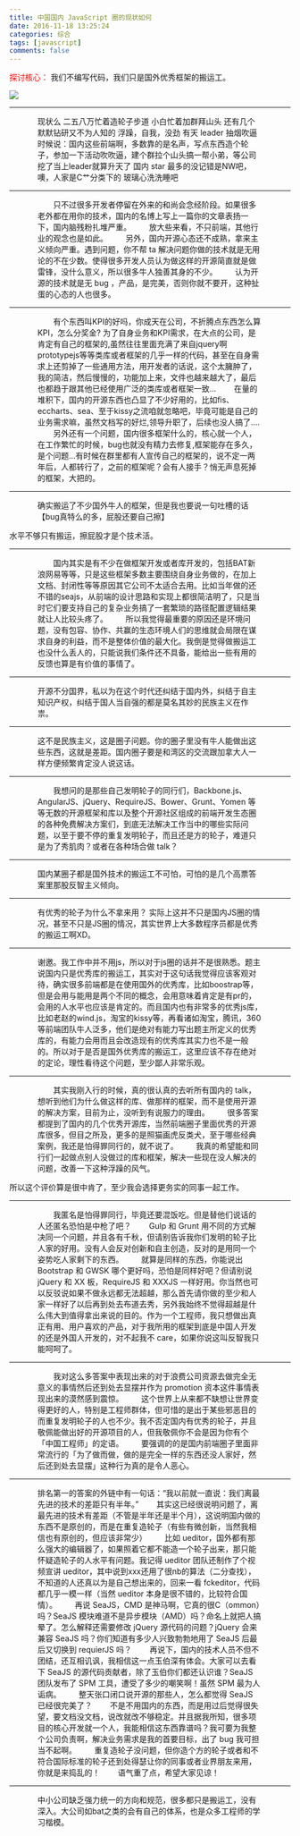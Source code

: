 ```yaml
---
title: 中国国内 JavaScript 圈的现状如何
date: 2016-11-18 13:25:24
categories: 综合
tags: [javascript]
comments: false
---
```


<p id="div-border-top-purple"><span style="color:red;">探讨核心：</span> 我们不编写代码，我们只是国外优秀框架的搬运工。</p>

![](http://p1.bqimg.com/567571/9802f2ae435f5ff2.jpg)

-------------

<!-- more -->

<p id="div-border-left-green" style="position:relative; width:80%;margin-left:10%;">现状么
二五八万忙着造轮子步道
小白忙着加群拜山头
还有几个默默钻研又不为人知的
浮躁，自我，没劲
有天 leader 抽烟吹逼时候说：国内这些前端啊，多数靠的是名声，写点东西造个轮子，参加一下活动吹吹逼，建个群拉个山头搞一帮小弟，等公司挖了当上leader就算升天了
国内 star 最多的没记错是NW吧，噢，人家是C艹分类下的
玻璃心洗洗睡吧 <i class="fa fa-twitter fa-3x" style="position:absolute; top:5px; left:-10%;color:#2780e3;"></i></p>

-------------

<p id="div-border-right-yellow" style="position:relative; width:80%;margin-left:10%;">　　只不过很多开发者停留在外来的和尚会念经阶段。如果很多老外都在用你的技术，国内的名博上写上一篇你的文章表扬一下，国内脑残粉扎堆严重。
　　放大些来看，不只前端，其他行业的观念也是如此。
　　另外，国内开源心态还不成熟，拿来主义倾向严重。遇到问题，你不帮 ta 解决问题你做的技术就是无用论的不在少数。使得很多开发人员认为做这样的开源简直就是做雷锋，没什么意义，所以很多牛人独善其身的不少。
　　认为开源的技术就是无 bug ，产品，是完美，否则你就不要开，这种扯蛋的心态的人也很多。<i class="fa fa-github fa-3x" style="position:absolute; top:5px; right:-10%;color:#9954bb;"></i></p>

-------------

<p id="div-border-left-blue" style="position:relative; width:80%;margin-left:10%">　　有个东西叫KPI的好吗，你成天在公司，不折腾点东西怎么算KPI，怎么分奖金?
为了自身业务和KPI需求，在大点的公司，是肯定有自己的框架的,虽然往往里面充满了来自jquery啊prototypejs等等类库或者框架的几乎一样的代码，甚至在自身需求上还剪掉了一些通用方法，用开发者的话说，这个太臃肿了，我的简洁，然后慢慢的，功能加上来，文件也越来越大了，最后也都趋于跟其他已经使用广泛的类库或者框架一致...
　　在量的堆积下，国内的开源东西也凸显了不少好用的，比如fis、eccharts、sea、至于kissy之流咱就忽略吧，毕竟可能是自己的业务需求嘛，虽然文档写的好烂,领导升职了，后续也没人搞了....
　　另外还有一个问题，国内很多框架什么的，核心就一个人，在工作繁忙的时候，bug也就没有精力去修复,框架能存在多久，是个问题...有时候在群里都有人宣传自己的框架的，说不定一两年后，人都转行了，之前的框架呢？会有人接手？悄无声息死掉的框架，大把的。<i class="fa fa-laptop fa-3x" style="position:absolute; top:5px; left:-11%;"></i></p>

-----------

<p id="div-border-right-red" style="position:relative;width:80%;margin-left:10%;">确实搬运了不少国外牛人的框架，但是我也要说一句吐槽的话【bug真特么的多，屁股还要自己擦】

水平不够只有搬运，擦屁股才是个技术活。<i class="fa fa-weixin fa-3x" style="position:absolute; top:5px; right:-11%;color:#5cb85c;"></i></p>

----------

<p id="div-border-left-purple" style="position:relative; width:80%;margin-left:10%;">　　国内其实是有不少在做框架开发或者库开发的，包括BAT新浪网易等等，只是这些框架多数主要围绕自身业务做的，在加上文档、封闭性等等原因其它公司不太适合去用。比如当年做的还不错的seajs，从前端的设计思路和实现上都很简洁明了，只是当时它们要支持自己的复杂业务搞了一套繁琐的路径配置逻辑结果就让人比较头疼了。
　　所以我觉得最重要的原因还是环境问题，没有包容、协作、共赢的生态环境人们的思维就会局限在谋求自身的利益，而不是整体价值的最大化。我倒是觉得做搬运工也没什么丢人的，只能说我们条件还不具备，能给出一些有用的反馈也算是有价值的事情了。<i class="fa fa-youtube fa-3x" style="position:absolute; top:5px; left:-10%;color:#df3e3e;"></i></p>

---------

<p id="div-border-right-green" style="position:relative;width:80%;margin-left:10%;">开源不分国界，私以为在这个时代还纠结于国内外，纠结于自主知识产权，纠结于国人当自强的都是莫名其妙的民族主义在作祟。<i class="fa fa-tripadvisor fa-3x" style="position:absolute;top:5px;right:-12%;color:#f0ad4e;"></i></p>

---------

<p id="div-border-left-yellow" style="position:relative;width:80%;margin-left:10%;">这不是民族主义，这是圈子问题。你的圈子里没有牛人能做出这些东西，这就是差距。国内圈子要是和湾区的交流跟加拿大人一样方便频繁肯定没人说这话。<i class="fa fa-stack-overflow fa-3x" style="position:absolute; top:5px; left:-10%;color:#2780e3;"></i></p>

---------

<p id="div-border-right-blue" style="position:relative;width:80%;margin-left:10%;">　　我想问的是那些自己发明轮子的同行们，Backbone.js、AngularJS、jQuery、RequireJS、Bower、Grunt、Yomen 等等无数的开源框架和库以及整个开源社区组成的前端开发生态圈的各种免费解决方案们，到底无法解决工作当中的哪些实际问题，以至于要不停的重复发明轮子，而且还是方的轮子，难道只是为了秀肌肉？或者在各种场合做 talk？<i class="fa fa-html5 fa-3x" style="position:absolute; top:5px; right:-10%; color:#df3e3e;"></i></p>

---------

<p id="div-border-left-red" style="position:relative;width:80%;margin-left:10%;">国内某圈子都是国外技术的搬运工不可怕，可怕的是几个高票答案里那股反智主义倾向。<i class="fa fa-weibo fa-3x" style="position:absolute; top:5px; left:-11%;color:#f90;"></i></p>

--------

<p id="div-border-right-purple" style="position:relative;width:80%;margin-left:10%;">有优秀的轮子为什么不拿来用？
实际上这并不只是国内JS圈的情况，甚至不只是JS圈的情况，其实世界上大多数程序员都是优秀的搬运工啊XD。<i class="fa fa-qq fa-3x" style="position:absolute; top:5px; right:-10%; color:#2780e3;"></i></p>

---------

<p id="div-border-left-green" style="position:relative;width:80%;margin-left:10%;">谢邀。我工作中并不用js，所以对于js圈的话并不是很熟悉。题主说国内只是优秀库的搬运工，其实对于这句话我觉得应该客观对待，确实很多前端都是在使用国外的优秀库，比如boostrap等，但是会用与能用是两个不同的概念，会用意味着肯定是有pr的，会用的人水平也应该是肯定的。而且国内也有非常多的优秀js库，比如老赵的wind.js，淘宝的kissy等，再看诸如淘宝，腾讯，360等前端团队牛人泛多，他们是绝对有能力写出题主所定义的优秀库的，有能力会用而且会改造现有的优秀库其实力也不是一般的。所以对于是否是国外优秀库的搬运工，这里应该不存在绝对的定论，理性看待这个问题，至少鄙人非常乐观。<i class="fa fa-android fa-3x" style="position:absolute; top:5px; left:-11%; color:#5cb85c;"></i></p>

----------

<p id="div-border-right-yellow" style="position:relative;width:80%;margin-left:10%;">　　其实我刚入行的时候，真的很认真的去听所有国内的 talk，想听到他们为什么做这样的库、做那样的框架，而不是使用开源的解决方案，目前为止，没听到有说服力的理由。
　　很多答案都提到了国内的几个优秀开源库，当然前端圈子里面优秀的开源库很多，但目之所及，更多的是照猫画虎反类犬，至于哪些经典案例，我还是怕得罪同行的，就不说了。
　　我真的希望能和同行们一起做点别人没做过的库和框架，解决一些现在没人解决的问题，改善一下这种浮躁的风气。

所以这个评价算是很中肯了，至少我会选择更务实的同事一起工作。<i class="fa fa-apple fa-3x" style="position:absolute; top:5px; right:-10%; color:#555;"></i></p>

----------

<p id="div-border-left-blue" style="position:relative;width:80%;margin-left:10%;">　　我匿名是怕得罪同行，毕竟还要混饭吃。但是替他们说话的人还匿名恐怕是中枪了吧？
　　Gulp 和 Grunt 用不同的方式解决同一个问题，并且各有千秋，但请别告诉我你们发明的轮子比人家的好用。没有人会反对创新和自主创造，反对的是用同一个姿势吃人家剩下的东西。
　　就算是同样的东西，你能说出 Bootstrap 和 GWSK 哪个更好吗，恐怕是同样好吧？但请别说 jQuery 和 XX 板，RequireJS 和 XXXJS 一样好用。你当然也可以反驳说如果不做永远都无法超越，那么首先请你做的至少和人家一样好了以后再到处去布道去秀，另外我始终不觉得超越是什么伟大到值得拿出来说的目的。作为一个工程师，我只想做出真正有用、用户喜欢的产品，对于我所用的框架到底是中国人开发的还是外国人开发的，对不起我不 care，如果你说这叫反智我只能呵呵了。<i class="fa fa-chrome fa-3x" style="position:absolute; top:5px; left:-10%;color:#f0ad4e;"></i></p>

---------

<p id="div-border-right-red" style="position:relative;width:80%;margin-left:10%;">　　我对这么多答案中表现出来的对于浪费公司资源去做完全无意义的事情然后还到处去显摆并作为 promotion 资本这件事情表现出来的漠然感到震惊。
　　这个世界上从来都不缺想让世界变得更好的人，特别是工程师群体，但可惜的是出于某些邪恶目的而重复发明轮子的人也不少。我不否定国内有优秀的轮子，并且敬佩能做出好的开源项目的人，但我敬佩你不会是因为你有个「中国工程师」的定语。
　　要强调的的是国内前端圈子里面非常流行的「为了做而做，做的是完全一样的东西还没人家好，然后还到处去显摆」这种行为真的是令人恶心。<i class="fa fa-yelp fa-3x" style="position:absolute; top:5px; right:-10%;color:#2780e3;"></i></p>

---------

<p id="div-border-left-purple" style="position:relative;width:80%;margin-left:10%;">排名第一的答案的外链中有一句话：“我以前就一直说：我们离最先进的技术的差距只有半年。”
　　其实这已经很说明问题了，离最先进的技术有差距（不管是半年还是半个月），这说明国内做的东西不是原创的，而是在重复造轮子（有些有微创新，当然我相信也有原创的，但应该非常少）
　　比如 ueditor，国外都有那么强大的编辑器了，如果照着它都不能造一个轮子出来，那只能怀疑造轮子的人水平有问题。我记得 ueditor 团队还制作了个视频宣讲 ueditor，其中说到xxx还用了很nb的算法（二分查找），不知道的人还真以为是自己想出来的，回来一看 fckeditor，代码都几乎一模一样（当然 ueditor 本身是很不错的，比较符合国情）。
　　再说 SeaJS，CMD 是神马啊，它真的很C（ommon）吗？SeaJS 模块难道不是异步模块（AMD）吗？命名上就把人搞晕了。怎么解释还需要修改 jQuery 源代码的问题？jQuery 会来兼容 SeaJS 吗？你们知道有多少人兴致勃勃地用了 SeaJS 后最后又切换到 requierJS 吗？
　　再说下，国内的技术人员不但不团结，还互相讥讽，我相信这一点玉伯深有体会。大家可以去看下 SeaJS 的源代码贡献者，除了玉伯你们都还认识谁？SeaJS 团队发布了 SPM 工具，遭受了多少的嘲笑啊！虽然 SPM 最为人诟病。
　　整天张口闭口说开源的那些人，怎么都觉得 SeaJS 已经很完美了？
　　不是不用国内的东西，而是用过后觉得很失望，要文档没文档，说改就改不够稳定。并且据我所知，很多项目的核心开发就一个人，我能相信这东西靠谱吗？我可要为我整个公司负责啊，解决业务需求是我的首要目标，出了 bug 我可担当不起啊。
　　重复造轮子没问题，但你造个方的轮子或者和不符合国际标准的轮子还到处得瑟让你的同事或者业界朋友来用，你就是来捣乱的！
　　语气重了点，希望大家见谅！<i class="fa fa-opencart fa-3x" style="position:absolute; top:5px; left:-11%;color:#df3e3e;"></i></p>

----------

<p id="div-border-right-green" style="position:relative;width:80%;margin-left:10%;">中小公司缺乏强力统一的方向和规范，很多都只是搬运工，没有深入。大公司如bat之类的会有自己的体系，也是众多工程师的学习楷模。<i class="fa fa-css3 fa-3x" style="position:absolute; top:5px; right:-10%;color:#9954bb;"></p>





[原文](https://www.zhihu.com/question/24317445)